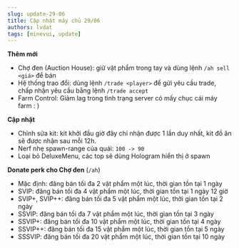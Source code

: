 ```yaml
---
slug: update-29-06
title: Cập nhật máy chủ 29/06
authors: lvdat
tags: [minevui, update]
---
```


**Thêm mới**
- Chợ đen (Auction House): giữ vật phẩm trong tay và dùng lệnh `/ah sell <giá>` để bán
- Hệ thống trao đổi: dùng lệnh `/trade <player>` để gửi yêu cầu trade, chấp nhận yêu cầu bằng lệnh `/trade accept`
- Farm Control: Giảm lag trong tình trạng server có mấy chục cái máy farm : )

**Cập nhật**
- Chỉnh sửa kit: kit khởi đầu giờ đây chỉ nhận được 1 lần duy nhất, kit đồ ăn sẽ được nhận sau mỗi 12h.
- Nerf nhẹ spawn-range của quái: `100 -> 90`
- Loại bỏ DeluxeMenu, các top sẽ dùng Hologram hiển thị ở spawn

**Donate perk cho Chợ đen** (`/ah`)
- Mặc định: đăng bán tối đa 2 vật phẩm một lúc, thời gian tồn tại 1 ngày
- SVIP: đăng bán tối đa 4 vật phẩm một lúc, thời gian tồn tại 1 ngày 12 giờ
- SVIP+, SVIP++: đăng bán tối đa 5 vật phẩm một lúc, thời gian tồn tại 2 ngày
- SSVIP: đăng bán tối đa 7 vật phẩm một lúc, thời gian tồn tại 3 ngày
- SSVIP+: đăng bán tối đa 10 vật phẩm một lúc, thời gian tồn tại 4 ngày
- SSVIP++: đăng bán tối đa 15 vật phẩm một lúc, thời gian tồn tại 5 ngày
- SSSVIP: đăng bán tối đa 20 vật phẩm một lúc, thời gian tồn tại 10 ngày


